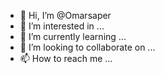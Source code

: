 - 👋 Hi, I’m @Omarsaper
- 👀 I’m interested in ...
- 🌱 I’m currently learning ...
- 💞️ I’m looking to collaborate on ...
- 📫 How to reach me ...

<!---
Omarsaper/Omarsaper is a ✨ special ✨ repository because its `README.md` (this file) appears on your GitHub profile.
You can click the Preview link to take a look at your changes.
--->
